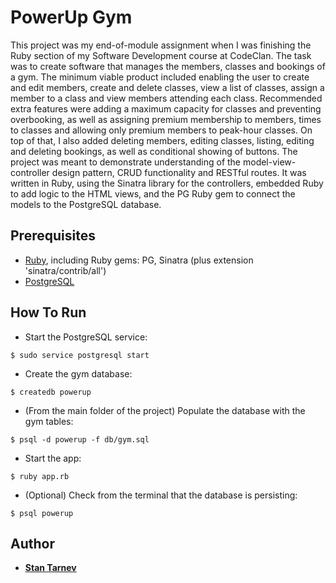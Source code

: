 # PowerUp Gym

This project was my end-of-module assignment when I was finishing the Ruby section of my Software Development course at CodeClan. The task was to create software that manages the members, classes and bookings of a gym. The minimum viable product included enabling the user to create and edit members, create and delete classes, view a list of classes, assign a member to a class and view members attending each class. Recommended extra features were adding a maximum capacity for classes and preventing overbooking, as well as assigning premium membership to members, times to classes and allowing only premium members to peak-hour classes. On top of that, I also added deleting members, editing classes, listing, editing and deleting bookings, as well as conditional showing of buttons. The project was meant to demonstrate understanding of the model-view-controller design pattern, CRUD functionality and RESTful routes. It was written in Ruby, using the Sinatra library for the controllers, embedded Ruby to add logic to the HTML views, and the PG Ruby gem to connect the models to the PostgreSQL database.

## Prerequisites

* [Ruby](https://www.ruby-lang.org/en/downloads/), including Ruby gems: PG, Sinatra (plus extension 'sinatra/contrib/all')
* [PostgreSQL](https://www.postgresql.org/download/)

## How To Run

* Start the PostgreSQL service:

```
$ sudo service postgresql start
```

* Create the gym database:

```
$ createdb powerup
```

* (From the main folder of the project) Populate the database with the gym tables:

```
$ psql -d powerup -f db/gym.sql
```

* Start the app:

```
$ ruby app.rb
```

* (Optional) Check from the terminal that the database is persisting:

```
$ psql powerup
```

## Author

* **[Stan Tarnev](https://github.com/StanTarnev)**
